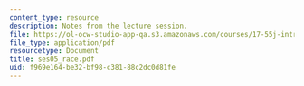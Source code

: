 ```yaml
---
content_type: resource
description: Notes from the lecture session.
file: https://ol-ocw-studio-app-qa.s3.amazonaws.com/courses/17-55j-introduction-to-latin-american-studies-fall-2006/f969e164be32bf98c38188c2dc0d81fe_ses05_race.pdf
file_type: application/pdf
resourcetype: Document
title: ses05_race.pdf
uid: f969e164-be32-bf98-c381-88c2dc0d81fe
---
```


